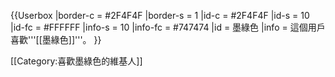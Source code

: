 {{Userbox
  |border-c = #2F4F4F
  |border-s = 1
  |id-c     = #2F4F4F
  |id-s     = 10
  |id-fc    = #FFFFFF
  |info-s   = 10
  |info-fc  = #747474
  |id       = 墨綠色
  |info     = 這個用戶喜歡'''[[墨綠色]]'''。
}}

<includeonly>[[Category:喜歡墨綠色的維基人]]</includeonly>